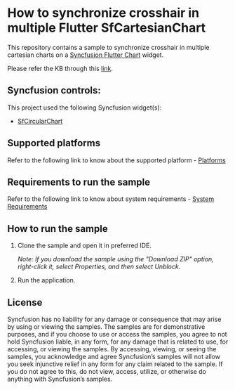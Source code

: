# How to synchronize crosshair in multiple Flutter SfCartesianChart
 
This repository contains a sample to synchronize crosshair in multiple cartesian charts on a [Syncfusion Flutter Chart](https://help.syncfusion.com/flutter/cartesian-charts/getting-started) widget.
 
Please refer the KB through this [link](https://support.syncfusion.com/agent/kb/17663).
 
## Syncfusion controls:
 
This project used the following Syncfusion widget(s):
* [SfCircularChart](https://www.syncfusion.com/flutter-widgets/flutter-charts)
 
## Supported platforms
 
Refer to the following link to know about the supported platform - [Platforms](https://help.syncfusion.com/flutter/system-requirements#supported-platforms)
 
## Requirements to run the sample
 
Refer to the following link to know about system requirements - [System Requirements](https://help.syncfusion.com/flutter/system-requirements)
 
## How to run the sample
 
1. Clone the sample and open it in preferred IDE.
 
   *Note: If you download the sample using the "Download ZIP" option, right-click it, select Properties, and then select Unblock.*
 
2. Run the application.
 
## License
 
Syncfusion has no liability for any damage or consequence that may arise by using or viewing the samples. The samples are for demonstrative purposes, and if you choose to use or access the samples, you agree to not hold Syncfusion liable, in any form, for any damage that is related to use, for accessing, or viewing the samples. By accessing, viewing, or seeing the samples, you acknowledge and agree Syncfusion’s samples will not allow you seek injunctive relief in any form for any claim related to the sample. If you do not agree to this, do not view, access, utilize, or otherwise do anything with Syncfusion’s samples.

